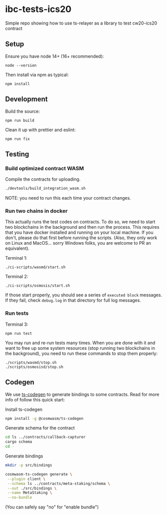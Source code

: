 # ibc-tests-ics20

Simple repo showing how to use ts-relayer as a library to test cw20-ics20 contract

## Setup

Ensure you have node 14+ (16+ recommended):

```
node --version
```

Then install via npm as typical:

```
npm install
```

## Development

Build the source:

```
npm run build
```

Clean it up with prettier and eslint:

```
npm run fix
```

## Testing

### Build optimized contract WASM

Compile the contracts for uploading.

```sh
./devtools/build_integration_wasm.sh
```

NOTE: you need to run this each time your contract changes.

### Run two chains in docker

This actually runs the test codes on contracts. To do so, we need to start two blockchains in the background and then run the process. This requires that you have docker installed and running on your local machine. If you don't, please do that first before running the scripts. (Also, they only work on Linux and MacOS... sorry Windows folks, you are welcome to PR an equivalent).

Terminal 1:

```
./ci-scripts/wasmd/start.sh
```

Terminal 2:

```
./ci-scripts/osmosis/start.sh
```

If those start properly, you should see a series of `executed block` messages. If they fail, check `debug.log` in that directory for full log messages.

### Run tests

Terminal 3:

```
npm run test
```

You may run and re-run tests many times. When you are done with it and want to free up some system resources (stop running two blockchains in the background), you need to run these commands to stop them properly:

```
./scripts/wasmd/stop.sh
./scripts/osmosisd/stop.sh
```

## Codegen

We use [ts-codegen](https://github.com/CosmWasm/ts-codegen) to generate bindings to some contracts.
Read for more info of follow this quick start:

Install ts-codegen

```bash
npm install -g @cosmwasm/ts-codegen
```

Generate schema for the contract

```bash
cd ls ../contracts/callback-capturer
cargo schema
cd -
```

Generate bindings

```bash
mkdir -p src/bindings

cosmwasm-ts-codegen generate \
 --plugin client \
 --schema ls ../contracts/meta-staking/schema \
 --out ./src/bindings \
 --name MetaStaking \
 --no-bundle
```

(You can safely say "no" for "enable bundle")
